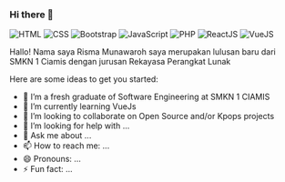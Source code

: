### Hi there 👋

![HTML](https://img.shields.io/badge/HTML-Intermediate-orange)
![CSS](https://img.shields.io/badge/CSS-Intermediate-lightblue)
![Bootstrap](https://img.shields.io/badge/Bootstrap-Beginner-blue)
![JavaScript](https://img.shields.io/badge/JavaScript-Beginner-yellow)
![PHP](https://img.shields.io/badge/PHP-Beginner-grey)
![ReactJS](https://img.shields.io/badge/ReactJS-Learning-blue)
![VueJS](https://img.shields.io/badge/VueJS-Learnig-green)


Hallo! Nama saya Risma Munawaroh saya merupakan lulusan baru dari SMKN 1 Ciamis dengan jurusan Rekayasa Perangkat Lunak

Here are some ideas to get you started:

- 🔭 I’m a fresh graduate of Software Engineering at SMKN 1 CIAMIS
- 🌱 I’m currently learning VueJs
- 👯 I’m looking to collaborate on Open Source and/or Kpops projects
- 🤔 I’m looking for help with ...
- 💬 Ask me about ...
- 📫 How to reach me: ...
- 😄 Pronouns: ...
- ⚡ Fun fact: ...
